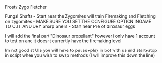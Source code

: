 Frosty Zygo Fletcher

Fungal Shafts - Start near the Zygomites will train Firemaking and Fletching on zygomites - MAKE SURE YOU SET THE CONFIGURE OPTION INGAME TO CUT AND DRY
Sharp Shells - Start near Pile of dinosaur eggs

I will add the final part "Dinosaur propellant" however i only have 1 account to test on and it doesnt currently have the firemaking level

Im not good at UIs you will have to pause+play in bot with us and start+stop in script when you wish to swap methods (I will improve this down the line)